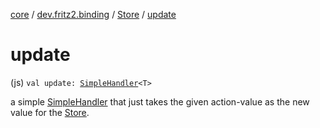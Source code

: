[core](../../index.md) / [dev.fritz2.binding](../index.md) / [Store](index.md) / [update](./update.md)

# update

(js) `val update: `[`SimpleHandler`](../-simple-handler/index.md)`<T>`

a simple [SimpleHandler](../-simple-handler/index.md) that just takes the given action-value as the new value for the [Store](index.md).

